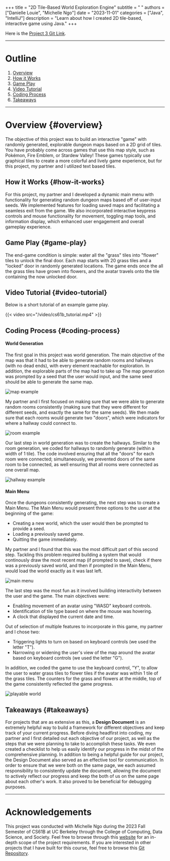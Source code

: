 +++
title = "2D Tile-Based World Exploration Engine"
subtitle = " "
authors = ["Danielle Louie", "Michelle Ngo"]
date = "2023-11-01"
categories = ["Java", "IntelliJ"]
description = "Learn about how I created 2D tile-based, interactive game using Java."
+++

Here is the [Project 3 Git Link](https://github.com/danilouie/CS61B-Projects/tree/main/proj3). 

---

# Outline
1. [Overview](#overview)
2. [How it Works](#how-it-works)
3. [Game Play](#game-play)
4. [Video Tutorial](#video-tutorial)
5. [Coding Process](#coding-process)
6. [Takeaways](#takeaways)

---
 
# Overview {#overview}

The objective of this project was to build an interactive "game" with randomly generated, explorable dungeon maps based on a 2D grid of tiles. You have probably come across games that use this map style, such as Pokémon, Fire Emblem, or Stardew Valley! These games typically use graphical tiles to create a more colorful and lively game experience, but for this project, my partner and I utilized text based tiles. 

## How it Works {#how-it-works}

For this project, my partner and I developed a dynamic main menu with functionality for generating random dungeon maps based off of user-input seeds. We implemented features for loading saved maps and facilitating a seamless exit from the game. We also incorporated interactive keypress controls and mouse functionality for movement, toggling map tools, and information display, which enhanced user engagement and overall gameplay experience. 

## Game Play {#game-play}

The end-game condition is simple: water all the "grass" tiles into "flower" tiles to unlock the final door. Each map starts with 20 grass tiles and a "locked" door in randomly generated locations. The game ends once the all the grass tiles have grown into flowers, and the avatar travels onto the tile containing the now unlocked door.  

## Video Tutorial {#video-tutorial}
Below is a short tutorial of an example game play. 

{{< video src="/video/cs61b_tutorial.mp4" >}}

## Coding Process {#coding-process}

#### World Generation

The first goal in this project was world generation. The main objective of the map was that it had to be able to generate random rooms and hallways (with no dead ends), with every element reachable for exploration. In addition, the explorable parts of the map had to take up The map generation was prompted by a seed that the user would input, and the same seed should be able to generate the same map.

![map example](/images/cs61b/map.png)

My partner and I first focused on making sure that we were able to generate random rooms consistently (making sure that they were different for different seeds, and exactly the same for the same seeds). We then made sure that each rooms would generate two "doors", which were indicators for where a hallway could connect to.

![room example](/images/cs61b/rooms.png)

Our last step in world generation was to create the hallways. Similar to the room generation, we coded for hallways to randomly generate (within a width of 1 tile). The code involved ensuring that all the "doors" for each room were connected; simultaneously, we prevented doors of the same room to be connected, as well ensuring that all rooms were connected as one overall map. 

![hallway example](/images/cs61b/hallways.png)

#### Main Menu

Once the dungeons consistently generating, the next step was to create a Main Menu. The Main Menu would present three options to the user at the beginning of the game:
- Creating a new world, which the user would then be prompted to provide a seed.
- Loading a previously saved game.
- Quitting the game immediately.

My partner and I found that this was the most difficult part of this second step. Tackling this problem required building a system that would continously draw the most recent map (if prompted to save), check if there was a previously saved world, and then if prompted in the Main Menu, would load the world exactly as it was last left.

![main menu](/images/cs61b/main_menu.png)

The last step was the most fun as it involved building interactivity between the user and the game. The main objectives were:
- Enabling movement of an avatar using "WASD" keyboard controls.
- Identification of tile type based on where the mouse was hovering.
- A clock that displayed the current date and time. 

Out of selection of multiple features to incorporate in this game, my partner and I chose two:
- Triggering lights to turn on based on keyboard controls (we used the letter "T").
- Narrowing or widening the user's view of the map around the avatar based on keyboard controls (we used the letter "G").

In addition, we coded the game to use the keyboard control, "Y", to allow the user to water grass tiles to flower tiles if the avatar was within 1 tile of the grass tiles. The counters for the grass and flowers at the middle, top of the game consistently reflected the game progress. 

![playable world](/images/cs61b/playable_map.png)

## Takeaways {#takeaways}

For projects that are as extensive as this, a **Design Document** is an extremely helpful way to build a framework for different objectives and keep track of your current progress. Before diving headfirst into coding, my partner and I first detailed out each objective of our project, as well as the steps that we were planning to take to accomplish these tasks. We even created a checklist to help us easily identify our progress in the midst of the comprehensive planning. In addition to being a helpful guide for our project, the Design Document also served as an effective tool for communication. In order to ensure that we were both on the same page, we each assumed responsibility to consistently update the document, allowing the document to actively reflect our progress and keep the both of us on the same page about each other's work. It also proved to be beneficial for debugging purposes.     

---

# Acknowledgements
This project was conducted with Michelle Ngo during the 2023 Fall Semester of CS61B at UC Berkeley through the College of Computing, Data Science, and Society. Feel free to browse through this <a href="https://fa23.datastructur.es/materials/proj/proj3/" target="_blank" rel="noopener noreferrer">website</a> for an in-depth scope of the project requirements. If you are interested in other projects that I have built for this course, feel free to browse this <a href="https://github.com/danilouie/CS61B-Projects" target="_blank" rel="noopener noreferrer">Git Repository</a>.
